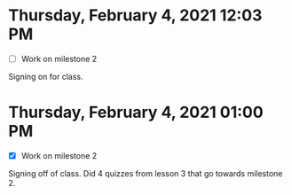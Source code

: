 # Thursday, February  4, 2021 12:03 PM
- [ ] Work on milestone 2

Signing on for class. 

# Thursday, February  4, 2021 01:00 PM
- [x] Work on milestone 2

Signing off of class. Did 4 quizzes from lesson 3 that go towards milestone 2. 
